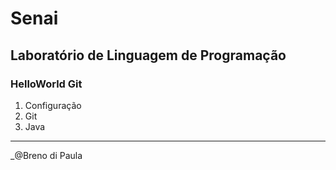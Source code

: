 # Senai

## Laboratório de Linguagem de Programação

### HelloWorld Git

1. Configuração
2. Git
3. Java

-----
_@Breno di Paula